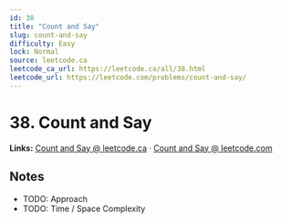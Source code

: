 ```yaml
--- 
id: 38
title: "Count and Say"
slug: count-and-say
difficulty: Easy
lock: Normal
source: leetcode.ca
leetcode_ca_url: https://leetcode.ca/all/38.html
leetcode_url: https://leetcode.com/problems/count-and-say/
---
```


# 38. Count and Say

**Links:** [Count and Say @ leetcode.ca](https://leetcode.ca/all/38.html) · [Count and Say @ leetcode.com](https://leetcode.com/problems/count-and-say/)

## Notes
- TODO: Approach
- TODO: Time / Space Complexity
